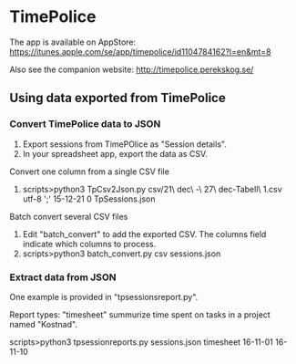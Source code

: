 # TimePolice

The app is available on AppStore: https://itunes.apple.com/se/app/timepolice/id1104784162?l=en&mt=8

Also see the companion website: http://timepolice.perekskog.se/

## Using data exported from TimePolice

### Convert TimePolice data to JSON

1. Export sessions from TimePOlice as "Session details".
2. In your spreadsheet app, export the data as CSV.

Convert one column from a single CSV file
1. scripts>python3 TpCsv2Json.py csv/21\ dec\ -\ 27\ dec-Tabell\ 1.csv utf-8 ';' 15-12-21 0 TpSessions.json

Batch convert several CSV files
1. Edit "batch_convert" to add the exported CSV. The columns field indicate which columns to process.
2.  scripts>python3 batch_convert.py csv sessions.json

### Extract data from JSON

One example is provided in "tpsessionsreport.py".

Report types:
"timesheet" summurize time spent on tasks in a project named "Kostnad".

scripts>python3 tpsessionreports.py sessions.json timesheet 16-11-01 16-11-10


